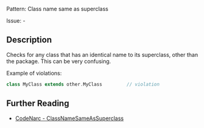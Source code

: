 Pattern: Class name same as superclass

Issue: -

## Description

Checks for any class that has an identical name to its superclass, other than the package. This can be very confusing.

Example of violations:

``` groovy
class MyClass extends other.MyClass         // violation
```

## Further Reading

* [CodeNarc - ClassNameSameAsSuperclass](http://codenarc.sourceforge.net/codenarc-rules-naming.html#ClassNameSameAsSuperclass)